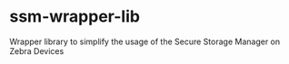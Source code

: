 # ssm-wrapper-lib
Wrapper library to simplify the usage of the Secure Storage Manager on Zebra Devices
